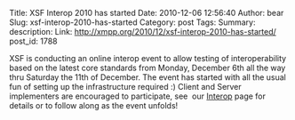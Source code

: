 Title: XSF Interop 2010 has started
Date: 2010-12-06 12:56:40
Author: bear
Slug: xsf-interop-2010-has-started
Category: post
Tags: 
Summary: description:
Link: http://xmpp.org/2010/12/xsf-interop-2010-has-started/
post_id: 1788


XSF is conducting an online interop event to allow testing of interoperability based on the latest core standards from Monday, December 6th all the way thru Saturday the 11th of December. The event has started with all the usual fun of setting up the infrastructure required :) Client and Server implementers are encouraged to participate, see  our [Interop](http://wiki.xmpp.org/web/Interop) page for details or to follow along as the event unfolds!
